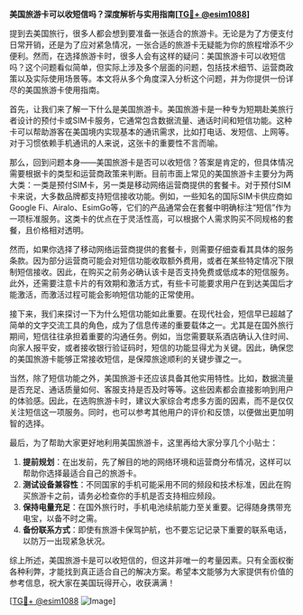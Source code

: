 **美国旅游卡可以收短信吗？深度解析与实用指南[[TG💪+ @esim1088](https://t.me/s/esim1088)]**

提到去美国旅行，很多人都会想到要准备一张适合的旅游卡。无论是为了方便支付日常开销，还是为了应对紧急情况，一张合适的旅游卡无疑能为你的旅程增添不少便利。然而，在选择旅游卡时，很多人会有这样的疑问：美国旅游卡可以收短信吗？这个问题看似简单，但实际上涉及多个层面的问题，包括技术细节、运营商政策以及实际使用场景等。本文将从多个角度深入分析这个问题，并为你提供一份详尽的美国旅游卡使用指南。

首先，让我们来了解一下什么是美国旅游卡。美国旅游卡是一种专为短期赴美旅行者设计的预付卡或SIM卡服务，它通常包含数据流量、通话时间和短信功能。这种卡可以帮助游客在美国境内实现基本的通讯需求，比如打电话、发短信、上网等。对于习惯依赖手机通讯的人来说，这张卡的重要性不言而喻。

那么，回到问题本身——美国旅游卡是否可以收短信？答案是肯定的，但具体情况需要根据卡的类型和运营商政策来判断。目前市面上常见的美国旅游卡主要分为两大类：一类是预付SIM卡，另一类是移动网络运营商提供的套餐卡。对于预付SIM卡来说，大多数品牌都支持短信接收功能。例如，一些知名的国际SIM卡供应商如Google Fi、Airalo、EsimGo等，它们的产品通常会在套餐中明确标注“短信”作为一项标准服务。这类卡的优点在于灵活性高，可以根据个人需求购买不同规格的套餐，且价格相对透明。

然而，如果你选择了移动网络运营商提供的套餐卡，则需要仔细查看其具体的服务条款。因为部分运营商可能会对短信功能收取额外费用，或者在某些特定情况下限制短信接收。因此，在购买之前务必确认该卡是否支持免费或低成本的短信服务。此外，还需要注意卡片的有效期和激活方式，有些卡可能要求用户在到达美国后才能激活，而激活过程可能会影响短信功能的正常使用。

接下来，我们来探讨一下为什么短信功能如此重要。在现代社会，短信早已超越了简单的文字交流工具的角色，成为了信息传递的重要载体之一。尤其是在国外旅行期间，短信往往承担着重要的沟通任务。例如，当您需要联系酒店确认入住时间、向家人报平安，或者接收银行验证码时，短信的功能显得尤为关键。因此，确保您的美国旅游卡能够正常接收短信，是保障旅途顺利的关键步骤之一。

当然，除了短信功能之外，美国旅游卡还应该具备其他实用特性。比如，数据流量是否充足、通话质量如何、客服支持是否及时等等。这些因素都会直接影响到用户的体验感。因此，在选购旅游卡时，建议大家综合考虑多方面的因素，而不是仅仅关注短信这一项服务。同时，也可以参考其他用户的评价和反馈，以便做出更加明智的选择。

最后，为了帮助大家更好地利用美国旅游卡，这里再给大家分享几个小贴士：

1. **提前规划**：在出发前，先了解目的地的网络环境和运营商分布情况，这样可以帮助你选择最适合自己的旅游卡。
2. **测试设备兼容性**：不同国家的手机可能采用不同的频段和技术标准，因此在购买旅游卡之前，请务必检查你的手机是否支持相应频段。
3. **保持电量充足**：在国外旅行时，手机电池续航能力至关重要。记得随身携带充电宝，以备不时之需。
4. **备份联系方式**：即使有旅游卡保驾护航，也不要忘记记录下重要的联系电话，以防万一出现紧急状况。

综上所述，美国旅游卡是可以收短信的，但这并非唯一的考量因素。只有全面权衡各种利弊，才能找到真正适合自己的解决方案。希望本文能够为大家提供有价值的参考信息，祝大家在美国玩得开心，收获满满！

[[TG💪+ @esim1088](https://t.me/s/esim1088) ![Image](https://i.postimg.cc/4NQfJmqS/Snipaste-2025-05-13-00-14-12.png)]